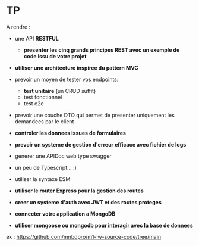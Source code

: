 # TP
A rendre : 
 - une API **RESTFUL**
    - **presenter les cinq grands principes REST avec un exemple de code issu de votre projet** 
 - **utiliser une architecture inspiree du pattern MVC**
 - prevoir un moyen de tester vos endpoints: 
    - **test unitaire** (un CRUD suffit) 
    - test fonctionnel
    - test e2e
 - prevoir une couche DTO qui permet de presenter uniquement les demandees par le client
 - **controler les donnees issues de formulaires**
 - **prevoir un systeme de gestion d'erreur efficace avec fichier de logs**
 - generer une APIDoc web type swagger
 - un peu de Typescript... :)
 - utiliser la syntaxe ESM
 - **utiliser le router Express pour la gestion des routes**
 - **creer un systeme d'auth avec JWT et des routes proteges**

 - **connecter votre application a MongoDB**
 - **utiliser mongoose ou mongodb pour interagir avec la base de donnees**

 ex : https://github.com/mnbdpro/m1-iw-source-code/tree/main